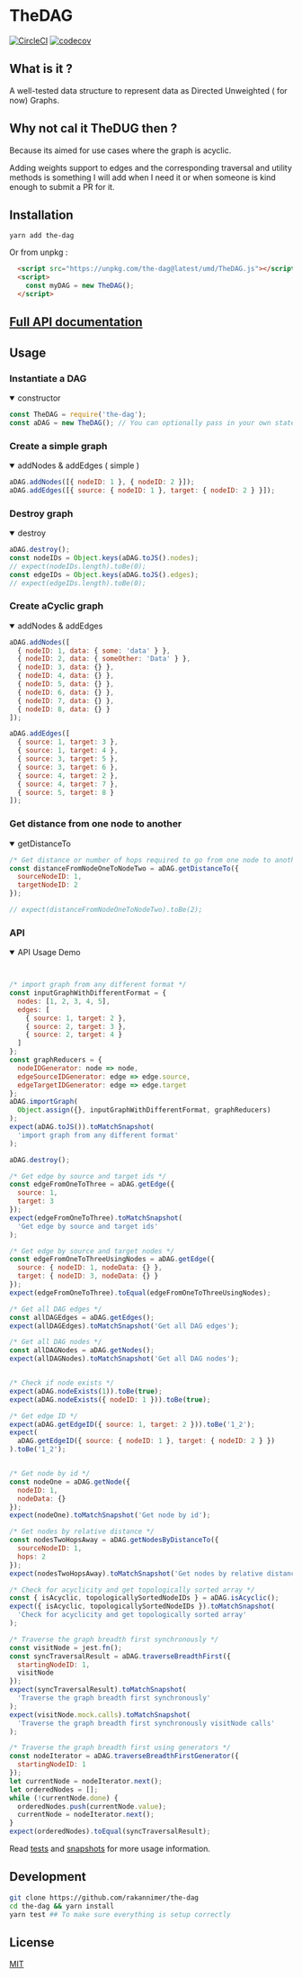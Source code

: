 # TheDAG

[![CircleCI](https://circleci.com/gh/RakanNimer/the-dag.svg?style=shield&circle-token=0341fbc880e92e058fca0301fd532660039338c6)](https://circleci.com/gh/RakanNimer/the-dag)
[![codecov](https://codecov.io/gh/RakanNimer/the-dag/branch/master/graph/badge.svg)](https://codecov.io/gh/RakanNimer/the-dag)

## What is it ?

A well-tested data structure to represent data as Directed Unweighted ( for now) Graphs.

## Why not cal it TheDUG then ? 

Because its aimed for use cases where the graph is acyclic.

Adding weights support to edges and the corresponding traversal and utility methods is something I will add when I need it or when someone is kind enough to submit a PR for it.



## Installation

```
yarn add the-dag
```

Or from unpkg : 

```html
  <script src="https://unpkg.com/the-dag@latest/umd/TheDAG.js"></script>
  <script>
    const myDAG = new TheDAG();
  </script>
```


## [Full API documentation](https://rakannimer.github.io/the-dag/TheDAG.html)

## Usage

### Instantiate a DAG
<details open>
  <summary>constructor</summary>

```javascript
const TheDAG = require('the-dag');
const aDAG = new TheDAG(); // You can optionally pass in your own state read/writer
```
</details>


### Create a simple graph 
<details open>
  <summary>addNodes & addEdges ( simple )</summary>

```javascript
aDAG.addNodes([{ nodeID: 1 }, { nodeID: 2 }]);
aDAG.addEdges([{ source: { nodeID: 1 }, target: { nodeID: 2 } }]);
```
</details>

### Destroy graph
<details open>
  <summary>destroy</summary>

```javascript
aDAG.destroy();
const nodeIDs = Object.keys(aDAG.toJS().nodes);
// expect(nodeIDs.length).toBe(0);
const edgeIDs = Object.keys(aDAG.toJS().edges);
// expect(edgeIDs.length).toBe(0);
```
</details>



### Create aCyclic graph
<details open>
  <summary>addNodes & addEdges</summary>

```javascript
aDAG.addNodes([
  { nodeID: 1, data: { some: 'data' } },
  { nodeID: 2, data: { someOther: 'Data' } },
  { nodeID: 3, data: {} },
  { nodeID: 4, data: {} },
  { nodeID: 5, data: {} },
  { nodeID: 6, data: {} },
  { nodeID: 7, data: {} },
  { nodeID: 8, data: {} }
]);

aDAG.addEdges([
  { source: 1, target: 3 },
  { source: 1, target: 4 },
  { source: 3, target: 5 },
  { source: 3, target: 6 },
  { source: 4, target: 2 },
  { source: 4, target: 7 },
  { source: 5, target: 8 }
]);

```
</details>

### Get distance from one node to another
<details open>
  <summary>getDistanceTo</summary>

```javascript
/* Get distance or number of hops required to go from one node to another */
const distanceFromNodeOneToNodeTwo = aDAG.getDistanceTo({
  sourceNodeID: 1,
  targetNodeID: 2
});

// expect(distanceFromNodeOneToNodeTwo).toBe(2);
```
</details>


### API
<details open>
  <summary>API Usage Demo</summary>

```javascript


/* import graph from any different format */
const inputGraphWithDifferentFormat = {
  nodes: [1, 2, 3, 4, 5],
  edges: [
    { source: 1, target: 2 },
    { source: 2, target: 3 },
    { source: 2, target: 4 }
  ]
};
const graphReducers = {
  nodeIDGenerator: node => node,
  edgeSourceIDGenerator: edge => edge.source,
  edgeTargetIDGenerator: edge => edge.target
};
aDAG.importGraph(
  Object.assign({}, inputGraphWithDifferentFormat, graphReducers)
);
expect(aDAG.toJS()).toMatchSnapshot(
  'import graph from any different format'
);

aDAG.destroy();

/* Get edge by source and target ids */
const edgeFromOneToThree = aDAG.getEdge({
  source: 1,
  target: 3
});
expect(edgeFromOneToThree).toMatchSnapshot(
  'Get edge by source and target ids'
);

/* Get edge by source and target nodes */
const edgeFromOneToThreeUsingNodes = aDAG.getEdge({
  source: { nodeID: 1, nodeData: {} },
  target: { nodeID: 3, nodeData: {} }
});
expect(edgeFromOneToThree).toEqual(edgeFromOneToThreeUsingNodes);

/* Get all DAG edges */
const allDAGEdges = aDAG.getEdges();
expect(allDAGEdges).toMatchSnapshot('Get all DAG edges');

/* Get all DAG nodes */
const allDAGNodes = aDAG.getNodes();
expect(allDAGNodes).toMatchSnapshot('Get all DAG nodes');


/* Check if node exists */
expect(aDAG.nodeExists(1)).toBe(true);
expect(aDAG.nodeExists({ nodeID: 1 })).toBe(true);

/* Get edge ID */
expect(aDAG.getEdgeID({ source: 1, target: 2 })).toBe('1_2');
expect(
  aDAG.getEdgeID({ source: { nodeID: 1 }, target: { nodeID: 2 } })
).toBe('1_2');


/* Get node by id */
const nodeOne = aDAG.getNode({
  nodeID: 1,
  nodeData: {}
});
expect(nodeOne).toMatchSnapshot('Get node by id');

/* Get nodes by relative distance */
const nodesTwoHopsAway = aDAG.getNodesByDistanceTo({
  sourceNodeID: 1,
  hops: 2
});
expect(nodesTwoHopsAway).toMatchSnapshot('Get nodes by relative distance');

/* Check for acyclicity and get topologically sorted array */
const { isAcyclic, topologicallySortedNodeIDs } = aDAG.isAcyclic();
expect({ isAcyclic, topologicallySortedNodeIDs }).toMatchSnapshot(
  'Check for acyclicity and get topologically sorted array'
);

/* Traverse the graph breadth first synchronously */
const visitNode = jest.fn();
const syncTraversalResult = aDAG.traverseBreadthFirst({
  startingNodeID: 1,
  visitNode
});
expect(syncTraversalResult).toMatchSnapshot(
  'Traverse the graph breadth first synchronously'
);
expect(visitNode.mock.calls).toMatchSnapshot(
  'Traverse the graph breadth first synchronously visitNode calls'
);

/* Traverse the graph breadth first using generators */
const nodeIterator = aDAG.traverseBreadthFirstGenerator({
  startingNodeID: 1
});
let currentNode = nodeIterator.next();
let orderedNodes = [];
while (!currentNode.done) {
  orderedNodes.push(currentNode.value);
  currentNode = nodeIterator.next();
}
expect(orderedNodes).toEqual(syncTraversalResult);


```
</details>


Read [tests](/src/__tests__/) and [snapshots](/src/__tests__/__snapshots__/TheDAG.test.js.snap) for more usage information.
## Development

```sh
git clone https://github.com/rakannimer/the-dag
cd the-dag && yarn install
yarn test ## To make sure everything is setup correctly
```
## License

[MIT](/LICENSE)